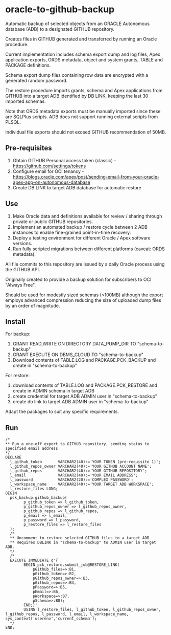# oracle-to-github-backup
Automatic backup of selected objects from an ORACLE Autonomous database (ADB) to a designated GITHUB repository.

Creates files in GITHUB generated and transferred by running an Oracle procedure.

Current implementation includes schema export dump and log files, Apex application exports, ORDS metadata, object and system grants, TABLE and PACKAGE definitions.

Schema export dump files containing row data are encrypted with a generated random password.

The restore procedure imports grants, schema and Apex applications from GITHUB into a target ADB identified by DB LINK, keeping the last 30 imported schemas.

Note that ORDS metadata exports must be manually imported since these are SQLPlus scripts. ADB does not support running external scripts from PLSQL.

Individual file exports should not exceed GITHUB recommendation of 50MB. 

## Pre-requisites
1. Obtain GITHUB Personal access token (classic) - https://github.com/settings/tokens
2. Configure email for OCI tenancy - https://blogs.oracle.com/apex/post/sending-email-from-your-oracle-apex-app-on-autonomous-database
3. Create DB LINK to target ADB database for automatic restore

## Use
1. Make Oracle data and definitions available for review / sharing through private or public GITHUB repositories.
2. Implement an automated backup / restore cycle between 2 ADB instances to enable fine-grained point-in-time recovery.
3. Deploy a testing environment for different Oracle / Apex software versions.
4. Run fully scripted migrations between different platforms (caveat: ORDS metadata).

All file commits to this repository are issued by a daily Oracle process using the GITHUB API.

Originally created to provide a backup solution for subscribers to OCI "Always Free". 

Should be used for modestly sized schemas (<100MB) although the export employs advanced compression reducing the size of uploaded dump files by an order of magnitude.

## Install
For backup:
1. GRANT READ,WRITE ON DIRECTORY DATA_PUMP_DIR TO "schema-to-backup"
2. GRANT EXECUTE ON DBMS_CLOUD TO "schema-to-backup"
3. Download contents of TABLE.LOG and PACKAGE.PCK_BACKUP and create in "schema-to-backup"

For restore:
1. download contents of TABLE.LOG and PACKAGE.PCK_RESTORE and create in ADMIN schema in target ADB
2. create credential for target ADB ADMIN user in "schema-to-backup"
3. create db link to target ADB ADMIN user in "schema-to-backup"

Adapt the packages to suit any specific requirements.

## Run
```
/*
** Run a one-off export to GITHUB repository, sending status to specified email address
*/
DECLARE
  l_github_token       VARCHAR2(40):='YOUR TOKEN (pre-requisite 1)'; 
  l_github_repos_owner VARCHAR2(40):='YOUR GITHUB ACCOUNT NAME';
  l_github_repos       VARCHAR2(40):='YOUR GITHUB REPOSITORY';
  l_email              VARCHAR2(40):='YOUR EMAIL ADDRESS';  
  l_password           VARCHAR2(20):='COMPLEX PASSWORD';
  l_workspace_name     VARCHAR2(40):='YOUR TARGET ADB WORKSPACE';
  l_restore_files LONG;                
BEGIN 
  pck_backup.github_backup(
        p_github_token => l_github_token,
        p_github_repos_owner => l_github_repos_owner,
        p_github_repos => l_github_repos,
        p_email => l_email,
        p_password => l_password,
        p_restore_files => l_restore_files
  );
  /* 
  ** Uncomment to restore selected GITHUB files to a target ADB
  ** Requires DBLINK in "schema-to-backup" to ADMIN user in target ADB.
  */
  /*
  EXECUTE IMMEDIATE q'{
        BEGIN pck_restore.submit_job@RESTORE_LINK(
            pGithub_files=>:B1, 
            pGithub_token=>:B2, 
            pGithub_repos_owner=>:B3, 
            pGithub_repos=>:B4,
            pPassword=>:B5,
            pEmail=>:B6,
            pWorkspace=>:B7,
            pSchema=>:B8); 
        END;}' 
        USING l_restore_files, l_github_token, l_github_repos_owner, l_github_repos, l_password, l_email, l_workspace_name, sys_context('userenv','current_schema');
  */
END;
```
